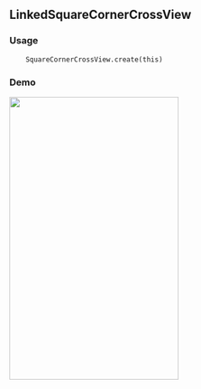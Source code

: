 ## LinkedSquareCornerCrossView

### Usage

```
    SquareCornerCrossView.create(this)
```

### Demo

<img src="https://github.com/Anwesh43/LinkedSquareCornerCrossView.git" width="300px" height="500px">